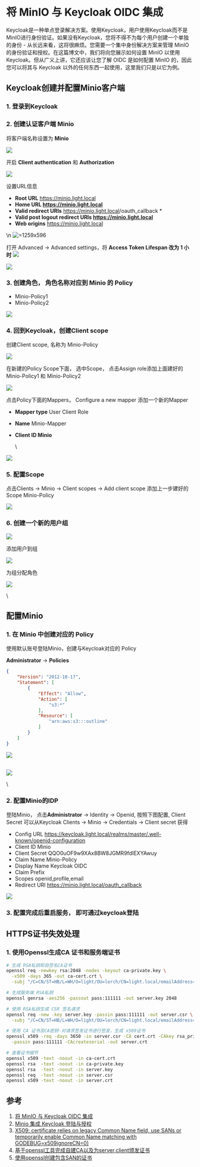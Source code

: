 # 将 MinIO 与 Keycloak OIDC 集成

Keycloak是一种单点登录解决方案。使用Keycloak，用户使用Keycloak而不是MinIO进行身份验证。如果没有Keycloak，您将不得不为每个用户创建一个单独的身份 - 从长远来看，这将很麻烦。您需要一个集中身份解决方案来管理 MinIO 的身份验证和授权。在这篇博文中，我们将向您展示如何设置 MinIO 以使用 Keycloak。但从广义上讲，它还应该让您了解 OIDC 是如何配置 MinIO 的，因此您可以将其与 Keycloak 以外的任何东西一起使用，这里我们只是以它为例。


## Keycloak创建并配置Minio客户端

### 1. 登录到Keycloak


### 2. 创建认证客户端 Minio

将客户端名称设置为 **Minio**

 ![](img/9fc4fd73-3e87-4404-b5f9-5f94554d56d4.png)


开启 **Client authentication** 和 **Authorization**

 ![](img/c12482c3-1eae-4a68-9131-6fced39b53e3.png)


设置URL信息

* **Root URL**                  <https://minio.light.local>
* **Home URL                  <https://minio.light.local>**
* **Valid redirect URIs**   <https://minio.light.local>/oauth_callback  \*
* **Valid post logout redirect URIs  <https://minio.light.local>**
* **Web origins**               https://minio.light.local

\n ![](img/a0b34447-7f21-41de-aeab-e584860df3bd.png " =1259x596")


打开 Advanced → Advanced settings，将 **Access Token Lifespan 改为 1 小时** ![](img/a7ef9c06-3b10-4e2d-a91f-9f2c94d184f2.png)

 ![](img/e91fe63b-0569-40c6-83cb-72717cf62766.png)


### 3. 创建角色， 角色名称对应到 Minio 的 Policy

* Minio-Policy1
* Minio-Policy2

 ![](img/1cce7374-6346-4684-ab15-a6a152929696.png)


### 4. 回到Keycloak，创建Client scope

创建Client scope, 名称为 Minio-Policy

 ![](img/c75bda1f-74f5-4248-84f2-7257b3d86ced.png)


在新建的Policy Scope下面， 选中Scope， 点击Assign role添加上面建好的 Minio-Policy1 和 Minio-Policy2

 ![](img/0bd08f18-aa5d-4a75-8c1f-d1b9db7f4c62.png)


点击Policy下面的Mappers， Configure a new mapper 添加一个新的Mapper

* **Mapper type** User Client Role
* **Name**             Minio-Mapper
* **Client ID         Minio**

  \

 ![](img/12e7f496-211a-4d93-91d3-580a3a5597a6.png)


### 5. 配置Scope

点击Clients -> Minio -> Client scopes -> Add client scope 添加上一步建好的Scope Minio-Policy

 ![](img/a435bb84-2388-40c8-be84-ff7f2050f7c3.png)


### 6. 创建一个新的用户组

 ![](img/b56a0453-238c-43a1-92ae-8d32954a8166.png)


添加用户到组

 ![](img/b561c709-3bcf-48f0-9842-b8675f6ec67a.png)


为组分配角色

 ![](img/e517d7bf-3847-461b-8244-8501d308a67f.png)


\
## 配置Minio

### 1. 在 Minio 中创建对应的 Policy

使用默认账号登陆Minio，创建与Keycloak对应的 Policy

**Administrator** → **Policies**

```json
{
    "Version": "2012-10-17",
    "Statement": [
        {
            "Effect": "Allow",
            "Action": [
                "s3:*"
            ],
            "Resource": [
                "arn:aws:s3:::outline"
            ]
        }
    ]
}
```


 ![](img/aaba7473-4450-43d0-96e2-5a61699b3a0d.png)


\
 ![](img/43220f9a-c02e-475f-ac83-2a79c4f13731.png)


\
### **2. 配置Minio的IDP**

登陆Minio， 点击**Administrator** -> Identity → Openid, 按照下图配置, Client Secret 可以从Keycloak Clients -> Minio -> Credentials -> Client secret 获得

* Config URL       <https://keycloak.light.local/realms/master/.well-known/openid-configuration>
* Client ID           Minio
* Client Secret    QQO0uOF9w9XAx8BW8JGMR9fdIEXYAwuy
* Claim Name      Minio-Policy
* Display Name   Keycloak OIDC
* Claim Prefix
* Scopes             openid,profile,email
* Redirect URI     <https://minio.light.local/oauth_callback>

 ![](img/b694d0a3-fe8b-43c2-a093-5c9cd924b429.png)


### 3. 配置完成后重启服务， 即可通过keycloak登陆


## HTTPS证书失效处理


### 1. 使用Openssl生成CA 证书和服务端证书

```bash
# 生成 RSA私钥和自签名CA证书
openssl req -newkey rsa:2048 -nodes -keyout ca-private.key \
  -x509 -days 365 -out ca-cert.crt \
  -subj "/C=CN/ST=HB/L=WH/O=light/OU=lorch/CN=light.local/emailAddress=lorch@light.local"

# 生成服务端 RSA私钥
openssl genrsa -aes256 -passout pass:111111 -out server.key 2048

# 使用 RSA私钥生成 CSR 签名请求
openssl req -new -key server.key -passin pass:111111 -out server.csr \
  -subj "/C=CN/ST=HB/L=WH/O=light/OU=lorch/CN=light.local/emailAddress=lorch@light.local"

# 使用 CA 证书及CA密钥·对请求签发证书进行签发，生成 x509证书
openssl x509 -req -days 3650 -in server.csr -CA cert.crt -CAkey rsa_private.key \
  -passin pass:111111 -CAcreateserial -out server.crt

# 查看证书细节
openssl x509 -text -noout -in ca-cert.crt
openssl rsa  -text -noout -in ca-private.key
openssl rsa  -text -noout -in server.key
openssl req  -text -noout -in server.csr
openssl x509 -text -noout -in server.crt

```

## 参考

1. [将 MinIO 与 Keycloak OIDC 集成](http://blog.minio.org.cn/integrate-minio-with-keycloak-oidc)
2. [Minio 集成 Keycloak 登陆与授权](https://www.cnblogs.com/Chinori/p/17091169.html)
3. [X509: certificate relies on legacy Common Name field, use SANs or temporarily enable Common Name matching with GODEBUG=x509ignoreCN=0)](https://i.lckiss.com/?p=7479)
4. [基于openssl工具完成自建CA以及为server,client颁发证书](https://blog.csdn.net/weixin_42700740/article/details/117527769)
5. [使用openssl创建包含SAN的证书](https://www.jianshu.com/p/ea5bc56211ee)